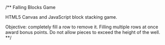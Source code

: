 /**
Falling Blocks Game

HTML5 Canvas and JavaScript block stacking game.

Objective: completely fill a row to remove it.
 Filling multiple rows at once award bonus points.
 Do not allow pieces to exceed the height of the well.
 **/